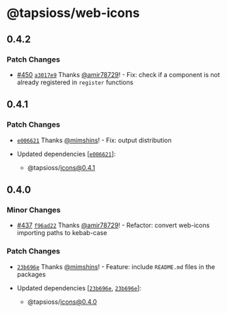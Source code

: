 # @tapsioss/web-icons

## 0.4.2

### Patch Changes

- [#450](https://github.com/Tap30/web-components/pull/450)
  [`a3017e9`](https://github.com/Tap30/web-components/commit/a3017e909384d50dfbcbf4f1eb745575a98d68be)
  Thanks [@amir78729](https://github.com/amir78729)! - Fix: check if a component
  is not already registered in `register` functions

## 0.4.1

### Patch Changes

- [`e006621`](https://github.com/Tap30/web-components/commit/e00662136bb76b6af1634ee118d9bd3c536bf376)
  Thanks [@mimshins](https://github.com/mimshins)! - Fix: output distribution

- Updated dependencies
  [[`e006621`](https://github.com/Tap30/web-components/commit/e00662136bb76b6af1634ee118d9bd3c536bf376)]:
  - @tapsioss/icons@0.4.1

## 0.4.0

### Minor Changes

- [#437](https://github.com/Tap30/web-components/pull/437)
  [`f96ad22`](https://github.com/Tap30/web-components/commit/f96ad22f0fe020002716a901a5739df23028ac51)
  Thanks [@amir78729](https://github.com/amir78729)! - Refactor: convert
  web-icons importing paths to kebab-case

### Patch Changes

- [`23b696e`](https://github.com/Tap30/web-components/commit/23b696e026181ae123bb3ab3f5adb01c15c664c9)
  Thanks [@mimshins](https://github.com/mimshins)! - Feature: include
  `README.md` files in the packages

- Updated dependencies
  [[`23b696e`](https://github.com/Tap30/web-components/commit/23b696e026181ae123bb3ab3f5adb01c15c664c9),
  [`23b696e`](https://github.com/Tap30/web-components/commit/23b696e026181ae123bb3ab3f5adb01c15c664c9)]:
  - @tapsioss/icons@0.4.0
